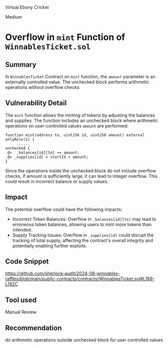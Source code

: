 Virtual Ebony Cricket

Medium

# Overflow  in `mint` Function of `WinnablesTicket.sol`

## Summary

In `WinnablesTicket` Contract on `mint` function, the `amount` parameter is an externally controlled value. The unchecked block performs arithmetic operations without overflow checks

## Vulnerability Detail

The `mint` function allows the minting of tokens by adjusting the balances and supplies. The function includes an unchecked block where arithmetic operations on user-controlled values `amount` are performed:

```solidity
function mint(address to, uint256 id, uint256 amount) external onlyRole(1) {
     ......
unchecked {
 @>  _balances[id][to] += amount; 
 @> _supplies[id] = startId + amount;
}
```
Since the operations inside the unchecked block do not include overflow checks, if amount is sufficiently large, it can lead to integer overflow. This could result in incorrect balance or supply values.


## Impact

The potential overflow could have the following impacts:

- Incorrect Token Balances: Overflow in `_balances[id][to]` may lead to erroneous token balances, allowing users to mint more tokens than intended.
- Supply Tracking Issues: Overflow in `_supplies[id]` could disrupt the tracking of total supply, affecting the contract's overall integrity and potentially enabling further exploits.

## Code Snippet

https://github.com/sherlock-audit/2024-08-winnables-raffles/blob/main/public-contracts/contracts/WinnablesTicket.sol#L189-L192C

## Tool used

Manual Review

## Recommendation

do arithmetic operations outside unchecked block for user controlled values